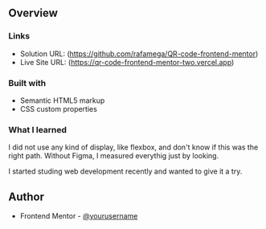 ## Overview

### Links

- Solution URL: (https://github.com/rafamega/QR-code-frontend-mentor)
- Live Site URL: (https://qr-code-frontend-mentor-two.vercel.app)
### Built with

- Semantic HTML5 markup
- CSS custom properties

### What I learned

I did not use any kind of display, like flexbox, and don't know if this was the right path. Without Figma, I measured everythig just by looking.

I started studing web development recently and wanted to give it a try.

## Author

- Frontend Mentor - [@yourusername](https://www.frontendmentor.io/profile/rafamega)
